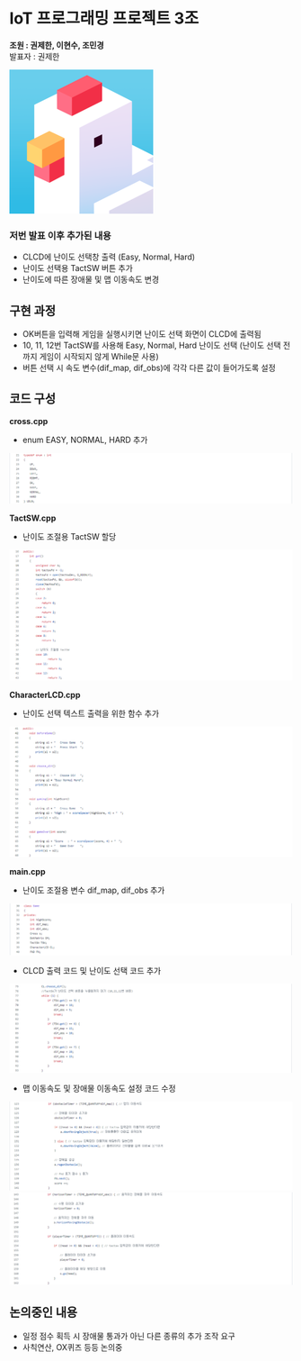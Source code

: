 # IoT 프로그래밍 프로젝트 3조
**조원 : 권제한, 이현수, 조민경**  
발표자 : 권제한  

<img src="https://github.com/ioT-Team-Project-3/Team3-Project/blob/main/img/Crossy%20Road.png?raw=true" width="256" height="256">

### 저번 발표 이후 추가된 내용
+ CLCD에 난이도 선택창 출력 (Easy, Normal, Hard)
+ 난이도 선택용 TactSW 버튼 추가
+ 난이도에 따른 장애물 및 맵 이동속도 변경

## 구현 과정
+ OK버튼을 입력해 게임을 실행시키면 난이도 선택 화면이 CLCD에 출력됨
+ 10, 11, 12번 TactSW를 사용해 Easy, Normal, Hard 난이도 선택 (난이도 선택 전까지 게임이 시작되지 않게 While문 사용)
+ 버튼 선택 시 속도 변수(dif_map, dif_obs)에 각각 다른 값이 들어가도록 설정

## 코드 구성
**cross.cpp**
+ enum EASY, NORMAL, HARD 추가
<img src= "https://github.com/ioT-Team-Project-3/Team3-Project/blob/main/img/Cross%EC%88%98%EC%A0%95.PNG">  

**TactSW.cpp**
+ 난이도 조절용 TactSW 할당  
<img src= "https://github.com/ioT-Team-Project-3/Team3-Project/blob/main/img/TactSW%20%EC%88%98%EC%A0%95.PNG">  

**CharacterLCD.cpp**
+ 난이도 선택 텍스트 출력을 위한 함수 추가
<img src= "https://github.com/ioT-Team-Project-3/Team3-Project/blob/main/img/CLCD%20%EC%88%98%EC%A0%95.PNG">  

**main.cpp**
+ 난이도 조절용 변수 dif_map, dif_obs 추가
<img src= "https://github.com/ioT-Team-Project-3/Team3-Project/blob/main/img/main%EC%88%98%EC%A0%951.PNG">  

+ CLCD 출력 코드 및 난이도 선택 코드 추가
<img src= "https://github.com/ioT-Team-Project-3/Team3-Project/blob/main/img/main%EC%88%98%EC%A0%952.PNG">  

+ 맵 이동속도 및 장애물 이동속도 설정 코드 수정
<img src= "https://github.com/ioT-Team-Project-3/Team3-Project/blob/main/img/main%EC%88%98%EC%A0%953.PNG">
<img src= "https://github.com/ioT-Team-Project-3/Team3-Project/blob/main/img/main%EC%88%98%EC%A0%954.PNG">

## 논의중인 내용
+ 일정 점수 획득 시 장애물 통과가 아닌 다른 종류의 추가 조작 요구
+ 사칙연산, OX퀴즈 등등 논의중
